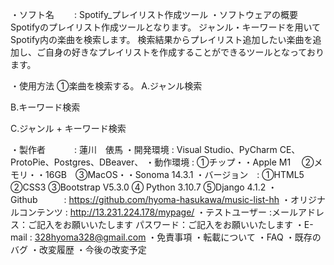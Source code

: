 ・ソフト名　　 : Spotify_プレイリスト作成ツール
・ソフトウェアの概要
Spotifyのプレイリスト作成ツールとなります。
ジャンル・キーワードを用いてSpotify内の楽曲を検索します。
検索結果からプレイリスト追加したい楽曲を追加し、ご自身の好きなプレイリストを作成することができるツールとなっております。

・使用方法
①楽曲を検索する。
A.ジャンル検索

B.キーワード検索

C.ジャンル + キーワード検索

・製作者 　　　: 蓮川　俵馬
・開発環境 : Visual Studio、PyCharm CE、ProtoPie、Postgres、DBeaver、
・動作環境 : ①チップ・・Apple M1 　②メモリ・・16GB　③MacOS・・Sonoma 14.3.1
・バージョン　: ①HTML5  ②CSS3 ③Bootstrap V5.3.0 ④ Python 3.10.7 ⑤Django 4.1.2
・Github　　　: https://github.com/hyoma-hasukawa/music-list-hh
・オリジナルコンテンツ : http://13.231.224.178/mypage/
・テストユーザー :メールアドレス：ご記入をお願いいたします
             パスワード：ご記入をお願いいたします
・E-mail : 328hyoma328@gmail.com
・免責事項
・転載について
・FAQ
・既存のバグ
・改変履歴
・今後の改変予定
